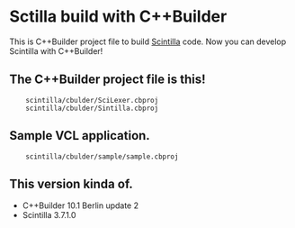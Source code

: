 Sctilla build with C++Builder
=============================

This is C++Builder project file to build [Scintilla](http://www.scintilla.org/) code. 
Now you can develop Scintilla with C++Builder!

The C++Builder project file is this!
-----------------

        scintilla/cbulder/SciLexer.cbproj
        scintilla/cbulder/Sintilla.cbproj

Sample VCL application.
-----------------

        scintilla/cbulder/sample/sample.cbproj

This version kinda of.
----------------------

  - C++Builder 10.1 Berlin update 2
  - Scintilla 3.7.1.0
